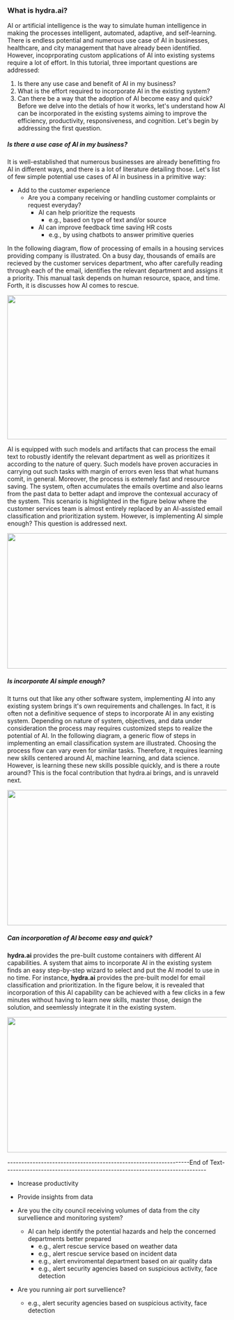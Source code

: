 ### What is hydra.ai?
AI or artificial intelligence is the way to simulate human intelligence in making the processes intelligent, automated, adaptive, and self-learning. There is endless potential and numerous use case of AI in businesses, healthcare, and city management that have already been identified. However, incoprporating custom applications of AI into existing systems require a lot of effort. In this tutorial, three important questions are addressed:
1. Is there any use case and benefit of AI in my business?
2. What is the effort required to incorporate AI in the existing system?
3. Can there be a way that the adoption of AI become easy and quick?
Before we delve into the detials of how it works, let's understand how AI can be incorporated in the existing systems aiming to improve the efficiency, productivity, responsiveness, and cognition.
Let's begin by addressing the first question.
##### Is there a use case of AI in my business?
It is well-established that numerous businesses are already benefitting fro AI in different ways, and there is a lot of literature detailing those. Let's list of few simple potential use cases of AI in business in a primitive way:
- Add to the customer experience
  - Are you a company receiving or handling customer complaints or request everyday?
    - AI can help prioritize the requests
      - e.g., based on type of text and/or source
    - AI can improve feedback time saving HR costs
      - e.g., by using chatbots to answer primitive queries

In the following diagram, flow of processing of emails in a housing services providing company is illustrated. On a busy day, thousands of emails are recieved by the customer services department, who after carefully reading through each of the email, identifies the relevant department and assigns it a priority. This manual task depends on human resource, space, and time. Forth, it is discusses how AI comes to rescue.
<p align="center">
<img src="https://user-images.githubusercontent.com/7511849/202747705-50027cfc-97c6-48a8-b4e2-ad3e49567ac6.png" width="600" height="330" />
</p>
AI is equipped with such models and artifacts that can process the email text to robustly identify the relevant department as well as prioritizes it according to the nature of query. Such models have proven accuracies in carrying out such tasks with margin of errors even less that what humans comit, in general. Moreover, the process is extemely fast and resource saving. The system, often accumulates the emails overtime and also learns from the past data to better adapt and improve the contexual accuracy of the system. This scenario is highlighted in the figure below where the customer services team is almost entirely replaced by an AI-assisted email classification and prioritization system. However, is implementing AI simple enough? This question is addressed next.
<p align="center">
<img src="https://user-images.githubusercontent.com/7511849/202747792-030fa414-c624-4288-97f7-b4ae536909d3.png" width="600" height="310" />
</p>

##### Is incorporate AI simple enough?
It turns out that like any other software system, implementing AI into any existing system brings it's own requirements and challenges. In fact, it is often not a definitive sequence of steps to incorporate AI in any existing system. Depending on nature of system, objectives, and data under consideration the process may requires customized steps to realize the potential of AI. In the following diagram, a generic flow of steps in implementing an email classification system are illustrated. Choosing the process flow can vary even for similar tasks. Therefore, it requires learning new skills centered around AI, machine learning, and data science. However, is learning these new skills possible quickly, and is there a route around? This is the focal contribution that hydra.ai brings, and is unraveld next.
<p align="center">
<img src="https://academy.geomant.com/hs-fs/hubfs/Building%20a%20Machine%20Learning-based%20Email%20Classification%20Model.png?width=1363&name=Building%20a%20Machine%20Learning-based%20Email%20Classification%20Model.png" width="600" height="310" />
</p>

##### Can incorporation of AI become easy and quick?
**hydra.ai** provides the pre-built custome containers with different AI capabilities. A system that aims to incorporate AI in the existing system finds an easy step-by-step wizard to select and put the AI model to use in no time. For instance, **hydra.ai** provides the pre-built model for email classification and prioritization. In the figure below, it is revealed that incorporation of this AI capability can be achieved with a few clicks in a few minutes without having to learn new skills, master those, design the solution, and seemlessly integrate it in the existing system.
<p align="center">
<img src="https://user-images.githubusercontent.com/7511849/202778179-23edee59-ad16-40c2-99fb-25fee9063eb9.png" width="600" height="310" />
</p>




-----------------------------------------------------------------End of Text------------------------------------------------------------------------
- Increase productivity
- Provide insights from data




- Are you the city council receiving volumes of data from the city survellience and monitoring system?
  - AI can help identify the potential hazards and help the concerned departments better prepared
    - e.g., alert rescue service based on weather data
    - e.g., alert rescue service based on incident data
    - e.g., alert enviromental department based on air quality data
    - e.g., alert security agencies based on suspicious activity, face detection
- Are you running air port survellience?
  - e.g., alert security agencies based on suspicious activity, face detection
